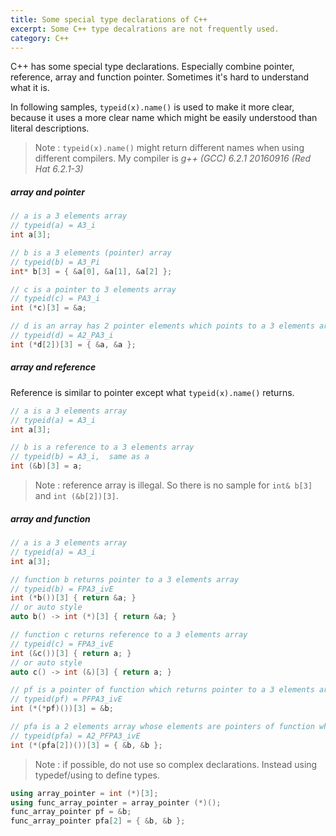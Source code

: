 ```yaml
---
title: Some special type declarations of C++
excerpt: Some C++ type decalrations are not frequently used.
category: C++
---
```


C++ has some special type declarations. Especially combine pointer, reference, array and function pointer. Sometimes it's hard to understand what it is.

In following samples, `typeid(x).name()` is used to make it more clear, because it uses a more clear name which might be easily understood than  literal descriptions.
> Note : `typeid(x).name()` might return different names when using different compilers. My compiler is *g++ (GCC) 6.2.1 20160916 (Red Hat 6.2.1-3)*

##### array and pointer
```c++
// a is a 3 elements array
// typeid(a) = A3_i
int a[3];

// b is a 3 elements (pointer) array
// typeid(b) = A3_Pi
int* b[3] = { &a[0], &a[1], &a[2] };

// c is a pointer to 3 elements array
// typeid(c) = PA3_i
int (*c)[3] = &a;

// d is an array has 2 pointer elements which points to a 3 elements array
// typeid(d) = A2_PA3_i
int (*d[2])[3] = { &a, &a };
```

##### array and reference
Reference is similar to pointer except what `typeid(x).name()` returns.
```c++
// a is a 3 elements array
// typeid(a) = A3_i
int a[3];

// b is a reference to a 3 elements array
// typeid(b) = A3_i,  same as a
int (&b)[3] = a;
```
> Note : reference array is illegal. So there is no sample for `int& b[3]` and `int (&b[2])[3]`.

##### array and function
```c++
// a is a 3 elements array
// typeid(a) = A3_i
int a[3];

// function b returns pointer to a 3 elements array
// typeid(b) = FPA3_ivE
int (*b())[3] { return &a; }
// or auto style
auto b() -> int (*)[3] { return &a; }

// function c returns reference to a 3 elements array
// typeid(c) = FPA3_ivE
int (&c())[3] { return a; }
// or auto style
auto c() -> int (&)[3] { return a; }

// pf is a pointer of function which returns pointer to a 3 elements array
// typeid(pf) = PFPA3_ivE
int (*(*pf)())[3] = &b;

// pfa is a 2 elements array whose elements are pointers of function which returns pointer to a 3 elements array
// typeid(pfa) = A2_PFPA3_ivE
int (*(pfa[2])())[3] = { &b, &b };
```
> Note : if possible, do not use so complex declarations. Instead using typedef/using to define types.

```c++
using array_pointer = int (*)[3];
using func_array_pointer = array_pointer (*)();
func_array_pointer pf = &b;
func_array_pointer pfa[2] = { &b, &b };
```